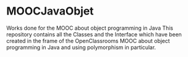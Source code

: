 # MOOCJavaObjet
Works done for the MOOC about object programming in Java
This repository contains all the Classes and the Interface which have been created in the frame of the OpenClassrooms MOOC about
object programming in Java and using polymorphism in particular.
